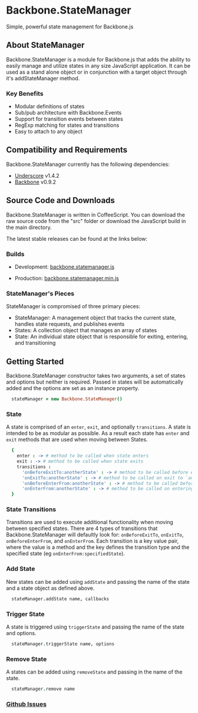 # Backbone.StateManager

Simple, powerful state management for Backbone.js

## About StateManager

Backbone.StateManager is a module for Backbone.js that adds the ability to easily
manage and utilize states in any size JavaScript application. It can be used as
a stand alone object or in conjunction with a target object through it's addStateManager
method.

### Key Benefits

* Modular definitions of states
* Sub/pub architecture with Backbone.Events
* Support for transition events between states
* RegExp matching for states and transitions
* Easy to attach to any object

## Compatibility and Requirements

Backbone.StateManager currently has the following dependencies:

* [Underscore](http://underscorejs.org) v1.4.2
* [Backbone](http://backbonejs.org) v0.9.2

## Source Code and Downloads

Backbone.StateManager is written in CoffeeScript. You can download the raw source code
from the "src" folder or download the JavaScript build in the main directory.

The latest stable releases can be found at the links below:

### Builds

* Development: [backbone.statemanager.js](https://raw.github.com/crashlytics/backbone.statemanager/master/backbone.statemanager.js)

* Production: [backbone.statemanager.min.js](https://raw.github.com/crashlytics/backbone.statemanager/master/backbone.statemanager.min.js)

### StateManager's Pieces

StateManager is compromised of three primary pieces:

* StateManager: A management object that tracks the current state, handles state requests, and publishes events
* States: A collection object that manages an array of states
* State: An individual state object that is responsible for exiting, entering, and transitioning

## Getting Started

Backbone.StateManager constructor takes two arguments, a set of states and options but neither is required.
Passed in states will be automatically added and the options are set as an instance property.

```coffee
  stateManager = new Backbone.StateManager()
```

### State

A state is comprised of an `enter`, `exit`, and optionally `transitions`. A state is intended to be as modular as possible. As a result each state has `enter` and `exit` methods that are used when moving between States.

```coffee
  {
    enter : -> # method to be called when state enters
    exit : -> # method to be called when state exits
    transitions :
      'onBeforeExitTo:anotherState' : -> # method to be called before exit to `anotherState`
      'onExitTo:anotherState' : -> # method to be called on exit to `anotherState`
      'onBeforeEnterFrom:anotherState' : -> # method to be called before entering from `anotherState`
      'onEnterFrom:anotherState' : -> # method to be called on entering from `anotherState`
  }
```

### State Transitions

Transitions are used to execute additional functionality when moving between specified states. There are 4 types of transitions that Backbone.StateManager will defaultly look for: `onBeforeExitTo`, `onExitTo`, `onBeforeEnterFrom`, and `onEnterFrom`. Each transition is a key value pair, where the value is a method and the key defines the transition type and the specified state (eg `onEnterFrom:specifiedState`).

### Add State

New states can be added using `addState` and passing the name of the state and a state object as defined above.

```coffee
  stateManager.addState name, callbacks
```

### Trigger State

A state is triggered using `triggerState` and passing the name of the state and options.

```coffee
  stateManager.triggerState name, options
```
### Remove State

A states can be added using `removeState` and passing in the name of the state.

```coffee
  stateManager.remove name
```

### [Github Issues](//github.com/crashlytics/backbone.statemanager/issues)